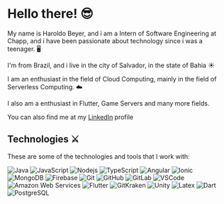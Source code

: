 # Hello there! :sunglasses:

My name is Haroldo Beyer, and i am a Intern of Software Engineering at Chapp, and i have been passionate about technology since i was a teenager. :desktop_computer: 

I'm from Brazil, and i live in the city of Salvador, in the state of Bahia :sunny:

I am an enthusiast in the field of Cloud Computing, mainly in the field of Serverless Computing. :cloud:

I also am a enthusiast in Flutter, Game Servers and many more fields.

You can also find me at my [LinkedIn](https://www.linkedin.com/in/haroldo-bacellar-43929512b/) profile

## Technologies :crossed_swords:


These are some of the technologies and tools that I work with:

![Java](https://img.shields.io/badge/-Java-007396?style=flat-square&logo=java)
![JavaScript](https://img.shields.io/badge/-JavaScript-black?style=flat-square&logo=javascript)
![Nodejs](https://img.shields.io/badge/-Nodejs-339933?style=flat-square&logo=Node.js&logoColor=white)
![TypeScript](https://img.shields.io/badge/-TypeScript-007ACC?style=flat-square&logo=typescript)
![Angular](https://img.shields.io/badge/-Angular-DD0031?style=flat-square&logo=angular)
![Ionic](https://img.shields.io/badge/-Ionic-3880FF?style=flat-square&logo=ionic&logoColor=white)
![MongoDB](https://img.shields.io/badge/-MongoDB-black?style=flat-square&logo=mongodb)
![Firebase](https://img.shields.io/badge/Firebase-FFCA28?style=flat-square&logo=firebase&logoColor=white)
![Git](https://img.shields.io/badge/-Git-black?style=flat-square&logo=git)
![GitHub](https://img.shields.io/badge/-GitHub-181717?style=flat-square&logo=github)
![GitLab](https://img.shields.io/badge/-GitLab-181717?style=flat-square&logo=gitlab)
![VSCode](https://img.shields.io/badge/-VSCode-007ACC?style=flat-square&logo=visual-studio-code&logoColor=white)
![Amazon Web Services](https://img.shields.io/badge/AWS%20-%23FF9900.svg?&style=flat-square&logo=amazon-aws&logoColor=white)
![Flutter](https://img.shields.io/badge/-Flutter-3f74a3?style=flat-square&logo=Flutter&logoColor=63c9f8)
![GitKraken](https://img.shields.io/badge/-Gitkraken-black?style=flat-square&logo=Gitkraken&logoColor=12847b)
![Unity](https://img.shields.io/badge/-Unity-black?style=flat-square&logo=Unity&logoColor=white)
![Latex](https://img.shields.io/badge/latex%20-%23008080.svg?&style=flat-square&logo=latex&logoColor=white")
![Dart](https://img.shields.io/badge/dart-%230175C2.svg?&style=flat-square&logo=dart&logoColor=white)
![PostgreSQL](https://img.shields.io/badge/postgres-%23316192.svg?&style=flat-square&logo=postgresql&logoColor=white)
